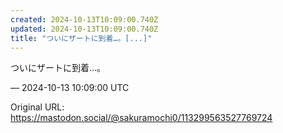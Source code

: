 ```yaml
---
created: 2024-10-13T10:09:00.740Z
updated: 2024-10-13T10:09:00.740Z
title: "ついにザートに到着…。[...]"
---
```


<p>ついにザートに到着…。</p>

&mdash; 2024-10-13 10:09:00 UTC

Original URL: https://mastodon.social/@sakuramochi0/113299563527769724
